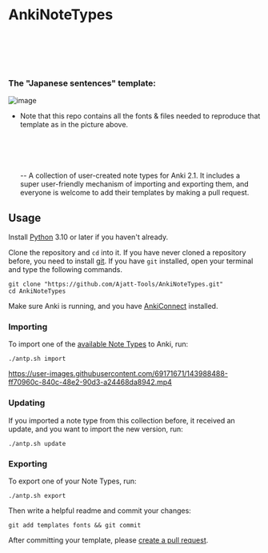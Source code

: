 # AnkiNoteTypes
<br></br><br></br>
### The "Japanese sentences" template:
![image](https://github.com/KonstantinDjairo/AnkiNoteTemplate/assets/53496273/dcc7120d-ecf4-41cd-bb09-94753b24ce0a)
- Note that this repo contains all the fonts & files needed to reproduce that template as in the picture above.
<br></br><br></br><br></br>
--
A collection of user-created note types for Anki 2.1. It includes a super user-friendly mechanism of importing and exporting them, and everyone is welcome to add their templates by making a pull request.

## Usage

Install [Python](https://wiki.archlinux.org/title/Python) 3.10 or later if you haven't already.

Clone the repository and `cd` into it.
If you have never cloned a repository before,
you need to install [git](https://git-scm.com/).
If you have `git` installed,
open your terminal and type the following commands.

```
git clone "https://github.com/Ajatt-Tools/AnkiNoteTypes.git"
cd AnkiNoteTypes
```

Make sure Anki is running, and you have
[AnkiConnect](https://ankiweb.net/shared/info/2055492159)
installed.

### Importing

To import one of the
[available Note Types](https://github.com/Ajatt-Tools/AnkiNoteTypes/tree/main/templates)
to Anki, run:

```
./antp.sh import
```

https://user-images.githubusercontent.com/69171671/143988488-ff70960c-840c-48e2-90d3-a24468da8942.mp4

### Updating

If you imported a note type from this collection before,
it received an update,
and you want to import the new version, run:

```
./antp.sh update
```

### Exporting

To export one of your Note Types, run:

```
./antp.sh export
```

Then write a helpful readme and commit your changes:

```
git add templates fonts && git commit
```

After committing your template, please [create a pull request](https://github.com/Ajatt-Tools/AnkiNoteTypes/pulls).
